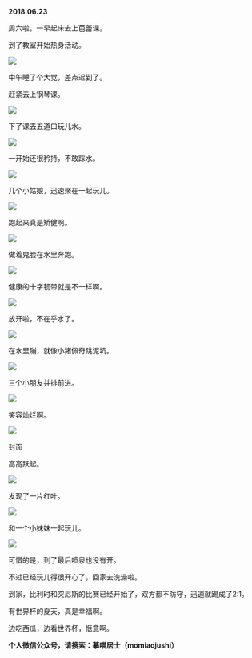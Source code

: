 
          
            
**2018.06.23**

周六啦，一早起床去上芭蕾课。

到了教室开始热身活动。




![](img/51001-6ce38a6216f1901f.jpg)




中午睡了个大觉，差点迟到了。

赶紧去上钢琴课。




![](img/51001-e9862462ca007a5f.jpg)




下了课去五道口玩儿水。




![](img/51001-0fae717106076824.jpg)




一开始还很矜持，不敢踩水。




![](img/51001-67b0bded72929a27.jpg)




几个小姑娘，迅速聚在一起玩儿。




![](img/51001-34d9fc1fafdcd038.jpg)




跑起来真是矫健啊。




![](img/51001-b6f1f3202587c5b4.jpg)




做着鬼脸在水里奔跑。




![](img/51001-48c6db120611886c.jpg)




健康的十字韧带就是不一样啊。




![](img/51001-bbdb3459aa2d37b3.jpg)




放开啦，不在乎水了。




![](img/51001-223b120741717015.jpg)




在水里蹦，就像小猪佩奇跳泥坑。




![](img/51001-ae78e7cc2fe8e674.jpg)




三个小朋友并排前进。




![](img/51001-b9043b7f7cfc530d.jpg)




笑容灿烂啊。




![](img/51001-9a09b4eefe4f05d5.jpg)

封面


高高跃起。




![](img/51001-1c602f999f71cf02.jpg)




发现了一片红叶。




![](img/51001-f44675d6a7daa8bb.jpg)




和一个小妹妹一起玩儿。




![](img/51001-5d074fe902e52849.jpg)




可惜的是，到了最后喷泉也没有开。

不过已经玩儿得很开心了，回家去洗澡啦。

到家，比利时和突尼斯的比赛已经开始了，双方都不防守，迅速就踢成了2:1。

有世界杯的夏天，真是幸福啊。

边吃西瓜，边看世界杯，惬意啊。


**个人微信公众号，请搜索：摹喵居士（momiaojushi）**

          
        